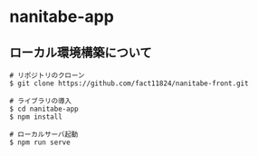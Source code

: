 # nanitabe-app

## ローカル環境構築について
```
# リポジトリのクローン
$ git clone https://github.com/fact11824/nanitabe-front.git

# ライブラリの導入
$ cd nanitabe-app
$ npm install

# ローカルサーバ起動
$ npm run serve
```
